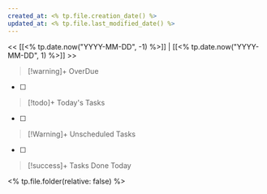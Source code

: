 ```yaml
---
created_at: <% tp.file.creation_date() %>
updated_at: <% tp.file.last_modified_date() %>
---
```


<< [[<% tp.date.now("YYYY-MM-DD", -1) %>]] | [[<% tp.date.now("YYYY-MM-DD", 1) %>]] >>


> [!warning]+ OverDue
- [ ] 

> [!todo]+ Today's Tasks
- [ ] 

> [!Warning]+ Unscheduled Tasks
- [ ] 

> [!success]+ Tasks Done Today


<% tp.file.folder(relative: false) %>